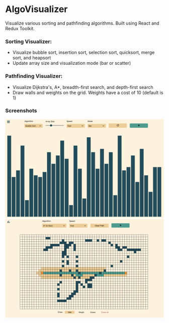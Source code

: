 # AlgoVisualizer
Visualize various sorting and pathfinding algorithms. Built using React and Redux Toolkit.

### Sorting Visualizer: 
- Visualize bubble sort, insertion sort, selection sort, quicksort, merge sort, and heapsort
- Update array size and visualization mode (bar or scatter)

### Pathfinding Visualizer: 
- Visualize Dijkstra's, A*, breadth-first search, and depth-first search
- Draw walls and weights on the grid. Weights have a cost of 10 (default is 1)

### Screenshots
![sorting-vis.png](https://github.com/sarah157/algo-vis/blob/main/screenshots/sorting-vis.png)
![pathfinding-vis.png](https://github.com/sarah157/algo-vis/blob/main/screenshots/pathfinding-vis.png)

